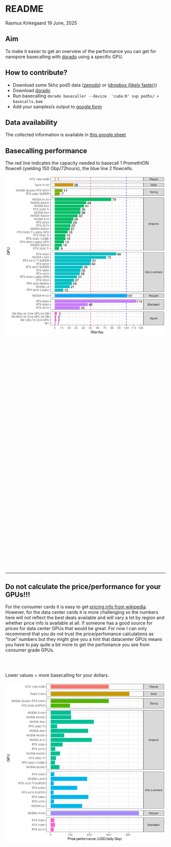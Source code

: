 README
================
Rasmus Kirkegaard
19 June, 2025

## Aim

To make it easier to get an overview of the performance you can get for
nanopore basecalling with
[dorado](https://github.com/nanoporetech/dorado) using a specific GPU.

## How to contribute?

- Download some 5khz pod5 data
  ([zenodo](https://zenodo.org/records/15180194)) or ([dropbox (likely
  faster)](https://www.dropbox.com/scl/fi/bpe4rxzst7odp4ia0xo28/basecalling_benchmarks_5khz_pod5s.tar.gz?rlkey=g1w76w3yooabdapycbsqvnln8&st=5u59ad6q&dl=0))
- Download [dorado](https://github.com/nanoporetech/dorado)
- Run basecalling
  `dorado basecaller --device  'cuda:0' sup pod5s/ > basecalls.bam`
- Add your samples/s output to [google
  form](https://forms.gle/Qw1wiL662YrbHPxk6)

## Data availability

The collected information is available in [this google
sheet](https://docs.google.com/spreadsheets/d/1p_oqalXtyMomcoeh0CE-crBgxsGifBYMvTR7hHBqmEw/edit?usp=sharing)

## Basecalling performance

The red line indicates the capacity needed to basecall 1 PromethION
flowcell (yielding 150 Gbp/72hours), the blue line 2 flowcells.

![](README_files/figure-gfm/unnamed-chunk-2-1.png)<!-- -->

<br> <br> <br> <br> <br> <br> <br> <br> <br> <br> <br> <br> <br> <br>
<br> <br> <br> <br> <br> <br> <br> <br> <br> <br> <br> <br> <br> <br>
<br> <br> <br> <br> <br> <br> <br> <br> <br> <br> <br> <br> <br> <br>

------------------------------------------------------------------------

## Do not calculate the price/performance for your GPUs!!!

For the consumer cards it is easy to get [pricing info from
wikipedia](https://en.wikipedia.org/wiki/List_of_Nvidia_graphics_processing_units).
However, for the data center cards it is more challenging so the numbers
here will not reflect the best deals available and will vary a lot by
region and whether price info is available at all. If someone has a good
source for prices for data center GPUs that would be great. For now I
can only recommend that you do not trust the price/perfomance
calculations as “true” numbers but they might give you a hint that
datacenter GPUs means you have to pay quite a bit more to get the
perfomance you see from consumer grade GPUs.

<br> <br>

Lower values = more basecalling for your dollars.

![](README_files/figure-gfm/unnamed-chunk-3-1.png)<!-- -->
